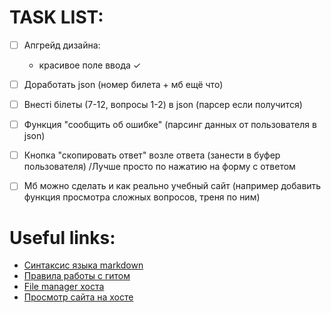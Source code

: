 # TASK LIST:
- [ ] Апгрейд дизайна: 
	* красивое поле ввода ✓
- [ ] Доработать json (номер билета + мб ещё что)
- [ ] Внесті білеты (7-12, вопросы 1-2) в json (парсер если получится)
- [ ] Функция "сообщить об ошибке" (парсинг данных от пользователя в json)
- [ ] Кнопка "скопировать ответ" возле ответа (занести в буфер пользователя) /Лучше просто по нажатию на форму с ответом

- [ ] Мб можно сделать и как реально учебный сайт (например добавить функция просмотра сложных вопросов, треня по ним)


# Useful links:
* [Синтаксис языка markdown](https://guides.github.com/pdfs/markdown-cheatsheet-online.pdf)
* [Правила работы с гитом](https://habr.com/ru/post/342116/)
* [File manager хоста](https://files.000webhost.com/)
* [Просмотр сайта на хосте](https://historyexam.000webhostapp.com/)
